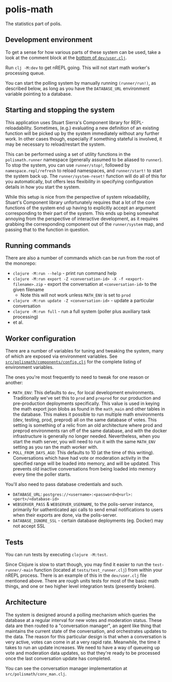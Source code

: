 # polis-math

The statistics part of polis.

## Development environment

To get a sense for how various parts of these system can be used, take a look
at the comment block at the
[bottom of `dev/user.clj`](https://github.com/compdemocracy/polis/blob/dev/math/dev/user.clj#L328).

Run `clj -M:dev` to get nREPL going. This will not start math worker's
processing queue.

You can start the polling system by manually running `(runner/run!)`, as
described below, as long as you have the `DATABASE_URL` environment variable
pointing to a database.

## Starting and stopping the system

This application uses Stuart Sierra's Component library for REPL-reloadability.
Sometimes, (e.g.) evaluating a new definition of an existing function will be
picked up by the system immediately without any further work. In other cases
though, especially if something stateful is involved, it may be necessary to
reload/restart the system.

This can be performed using a set of utility functions in the `polismath.runner`
namespace (generally assumed to be aliased to `runner`). To stop the system, you
can use `runner/stop!`, followed by `namespace.repl/refresh` to reload
namespaces, and `runner/start!` to start the system back up. The
`runner/system-reset!` function will do all of this for you automatically, but
offers less flexibility in specifying configuration details in how you start
the system.

While this setup is nice from the perspective of system reloadability, Stuart's
Component library unfortunately requires that a lot of the core functions of
the system end up having to explicitly accept an argument corresponding to
their part of the system. This ends up being somewhat annoying from the
perspective of interactive development, as it requires grabbing the
corresponding component out of the `runner/system` map, and passing that to
the function in question.

## Running commands

There are also a number of commands which can be run from the root of the
monorepo:

* `clojure -M:run --help` - print run command help
* `clojure -M:run export -Z <conversation-id> -X -f <export-filename>.zip` - export the conversation at `<conversation-id>` to the given filename
  * Note this will not work unless `MATH_ENV` is set to `prod`
* `clojure -M:run update -Z <conversation-id>` - update a particular conversation
* `clojure -M:run full` - run a full system (poller plus auxiliary task processing)
* et al.

## Worker configuration

There are a number of variables for tuning and tweaking the system, many of
which are exposed via environment variables. See
[`src/polismath/components/config.clj`](https://github.com/pol-is/polisMath/blob/master/src/polismath/components/config.clj#L51)
for the complete listing of environment variables.

The ones you're most frequently to need to tweak for one reason or another:

* `MATH_ENV`: This defaults to `dev`, for local development environments.
  Traditionally we've set this to `prod` and `preprod` for our production and
  pre-production deployments specifically. This value is used in keying the
  math export json blobs as found in the `math_main` and other tables in the
  database. This makes it possible to run multiple math environments (dev,
  testing, prod, preprod) all on the same database of votes. This setting is
  something of a relic from an old architecture where prod and preprod
  environments ran off of the same database, and with the docker
  infrastructure is generally no longer needed. Nevertheless, when you start
  the math server, you will need to run it with the same `MATH_ENV` setting as
  you ran the math worker with.
* `POLL_FROM_DAYS_AGO`: This defaults to 10 (at the time of this writing).
  Conversations which have had vote or moderation activity in the specified
  range will be loaded into memory, and will be updated. This prevents old
  inactive conversations from being loaded into memory every time the poller
  starts.

You'll also need to pass database credentials and such.

* `DATABASE_URL`: `postgres://<username>:<password>@<url>:<port>/<database-id>`
* `WEBSERVER_PASS` & `WEBSERVER_USERNAME`, to the polis-server instance,
  primarily for uathenticated api calls to send email notifications to users
  when their exports are done, via the polis-server.
* `DATABASE_IGNORE_SSL` - certain database deployments (eg. Docker) may not
  accept SSL

## Tests

You can run tests by executing `clojure -M:test`.

Since Clojure is slow to start though, you may find it easier to run the
`test-runner/-main` function (located at `tests/test_runner.clj`) from within
your nREPL process. There is an example of this in the `dev/user.clj` file
mentioned above. There are rough units tests for most of the basic math things,
and one or two higher level integration tests (presently broken).

## Architecture

The system is designed around a polling mechanism which queries the database at
a regular interval for new votes and moderation status. These data are then
routed to a "conversation manager", an agent like thing that maintains the
current state of the conversation, and orchestrates updates to the data. The
reason for this particular design is that when a conversation is very active,
votes can come in at a very rapid rate. Meanwhile, the time it takes to run an
update increases. We need to have a way of queueing up vote and moderation
data updates, so that they're ready to be processed once the last conversation
update has completed.

You can see the conversation manager implementation at
`src/polismath/conv_man.clj`.
